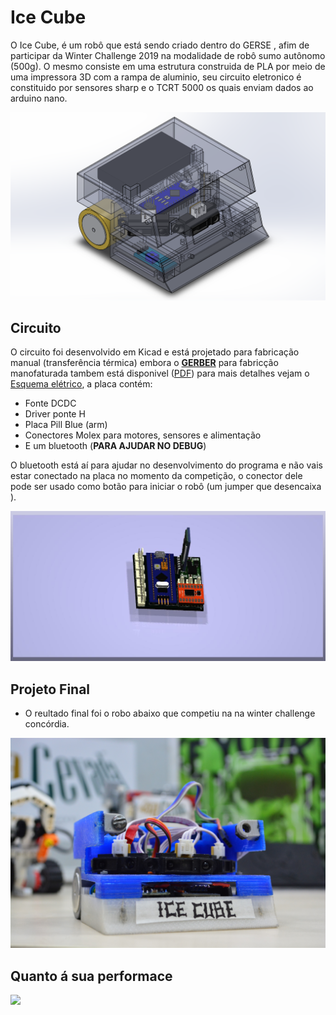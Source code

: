 # Ice Cube

O Ice Cube, é um robô que está sendo criado dentro do GERSE , afim de participar da Winter Challenge 2019 na modalidade de robô sumo autônomo (500g). O mesmo consiste em uma estrutura construida de PLA por meio de uma impressora 3D com a rampa  de aluminio, seu circuito eletronico é constituido por sensores sharp e o TCRT 5000 os quais enviam dados ao arduino nano.

![](outros/60261105_320302621995422_9203733054080679936_n_(1)-c8908fef-fb44-4726-a7ee-6ff4da8cfbdd.png)

## **Circuito**
 
O circuito foi desenvolvido em Kicad e está projetado para fabricação manual (transferência térmica) embora o **[GERBER](circuito/PCB)** para fabricção manofaturada tambem está disponivel ([PDF](circuito/PCB/PCB.pdf))   para mais detalhes vejam o [Esquema elétrico](https://github.com/gerse-ifsp-campus-guarulhos/Ice-Cube/blob/master/circuito/Documentacao/esquematico.pdf), a placa contém:
 
* Fonte DCDC
* Driver ponte H
* Placa Pill Blue (arm)
* Conectores Molex para motores, sensores e alimentação
* E um bluetooth (**PARA AJUDAR NO DEBUG**)
 
O bluetooth está aí para ajudar no desenvolvimento do programa e não vais estar conectado na placa no momento da competição, o conector dele pode ser usado como botão para iniciar o robô (um jumper que desencaixa ).




![imagem 3d da pcb](outros/pcb1.jpg)


## Projeto Final 

- O reultado final foi o robo abaixo que competiu na na winter challenge concórdia.

![](outros/icefinal.JPG)

## Quanto á sua performace

![](outros/gif.gif)